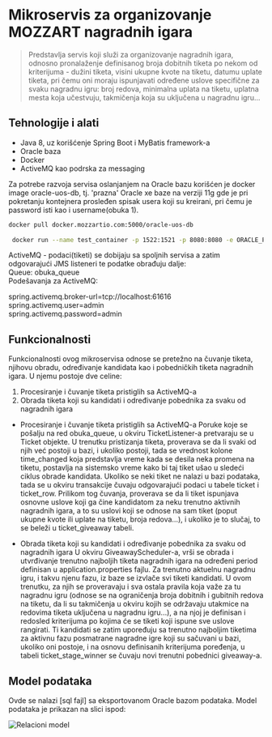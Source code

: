 # Mikroservis za organizovanje MOZZART nagradnih igara
> Predstavlja servis koji služi za organizovanje nagradnih igara, odnosno pronalaženje definisanog broja dobitnih tiketa po nekom od kriterijuma - dužini tiketa, visini ukupne kvote na tiketu, datumu uplate tiketa, pri čemu oni moraju ispunjavati određene uslove specifične za svaku nagradnu igru: broj redova, minimalna uplata na tiketu, uplatna mesta koja učestvuju, takmičenja koja su uključena u nagradnu igru...


## Tehnologije i alati
- Java 8, uz korišćenje Spring Boot i MyBatis framework-a
- Oracle baza
- Docker
- ActiveMQ kao podrska za messaging

Za potrebe razvoja servisa oslanjanjem na Oracle bazu korišćen je docker image oracle-uos-db, tj. 'prazna' Oracle xe baze na verziji 11g gde je pri pokretanju kontejnera prosleđen spisak usera koji su kreirani, pri čemu je password isti kao i username(obuka 1).

```bash
docker pull docker.mozzartio.com:5000/oracle-uos-db
 
 docker run --name test_container -p 1522:1521 -p 8080:8080 -e ORACLE_PWD=sys --shm-size="2g" -e DB_USERS="obuka1 obuka2" -d 07890775f278
```

ActiveMQ - podaci(tiketi) se dobijaju sa spoljnih servisa a zatim odgovarajući JMS listeneri te podatke obrađuju dalje:  
Queue: obuka_queue  
Podešavanja za ActiveMQ:  

spring.activemq.broker-url=tcp://localhost:61616  
spring.activemq.user=admin  
spring.activemq.password=admin  


## Funkcionalnosti
Funkcionalnosti ovog mikroservisa odnose se pretežno na čuvanje tiketa, njihovu obradu, određivanje kandidata kao i pobedničkih tiketa nagradnih igara.
U njemu postoje dve celine:

1. Procesiranje i čuvanje tiketa pristiglih sa ActiveMQ-a
2. Obrada tiketa koji su kandidati i određivanje pobednika za svaku od nagradnih igara

- Procesiranje i čuvanje tiketa pristiglih sa ActiveMQ-a
	Poruke koje se pošalju na red obuka_queue, u okviru TicketListener-a pretvaraju se u Ticket objekte. U trenutku pristizanja tiketa, proverava se da li svaki od njih već postoji u bazi, i ukoliko postoji, tada se vrednost kolone time_changed koja predstavlja vreme kada se desila neka promena na tiketu, postavlja na sistemsko vreme kako bi taj tiket ušao u sledeći ciklus obrade kandidata. Ukoliko se neki tiket ne nalazi u bazi podataka, tada se u okviru transakcije čuvaju odgovarajući podaci u tabele ticket i ticket_row. Prilikom tog čuvanja, proverava se da li tiket ispunjava osnovne uslove koji ga čine kandidatom za neku trenutno aktivnih nagradnih igara, a to su uslovi koji se odnose na sam tiket (poput ukupne kvote ili uplate na tiketu, broja redova…), i ukoliko je to slučaj, to se beleži u ticket_giveaway tabeli.

- Obrada tiketa koji su kandidati i određivanje pobednika za svaku od nagradnih igara
	U okviru GiveawayScheduler-a, vrši se obrada i utvrđivanje trenutno najboljih tiketa nagradnih igara na određeni period definisan u application.properties fajlu. Za trenutno aktuelnu nagradnu igru, i takvu njenu fazu, iz baze se izvlače svi tiketi kandidati. U ovom trenutku, za njih se proveravaju i sva ostala pravila koja važe za tu nagradnu igru (odnose se na ograničenja broja dobitnih i gubitnih redova na tiketu, da li su takmičenja u okviru kojih se održavaju utakmice na redovima tiketa uključena u nagradnu igru...), a na njoj je definisan i redosled kriterijuma po kojima će se tiketi koji ispune sve uslove rangirati. Ti kandidati se zatim upoređuju sa trenutno najboljim tiketima za aktivnu fazu posmatrane nagradne igre koji su sačuvani u bazi, ukoliko oni postoje, i na osnovu definisanih kriterijuma poređenja, u tabeli ticket_stage_winner se čuvaju novi trenutni pobednici giveaway-a.


## Model podataka
Ovde se nalazi [sql fajl] sa eksportovanom Oracle bazom podataka. Model podataka je prikazan na slici ispod:

![Relacioni model](obuka_git/src/main/resources/img/relacioni.png)





